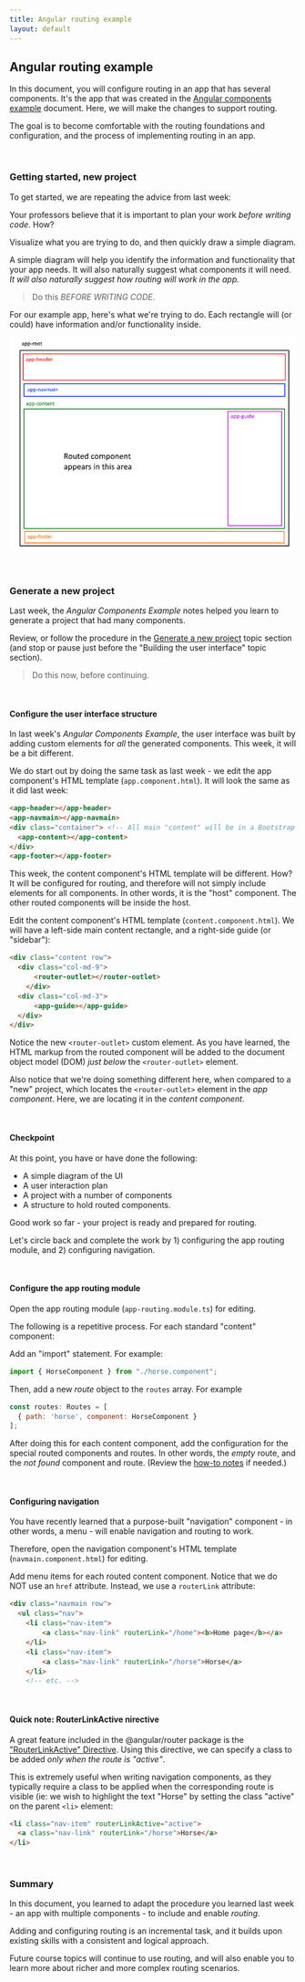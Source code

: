 ```yaml
---
title: Angular routing example
layout: default
---
```


## Angular routing example

In this document, you will configure routing in an app that has several components. It's the app that was created in the [Angular components example](angular-components-example) document. Here, we will make the changes to support routing.

The goal is to become comfortable with the routing foundations and configuration, and the process of implementing routing in an app. 

<br>

### Getting started, new project

To get started, we are repeating the advice from last week:

Your professors believe that it is important to plan your work *before writing code*. How?

Visualize what you are trying to do, and then quickly draw a simple diagram. 

A simple diagram will help you identify the information and functionality that your app needs. It will also naturally suggest what components it will need. *It will also naturally suggest how routing will work in the app.* 

> Do this *BEFORE WRITING CODE*. 

For our example app, here's what we're trying to do. Each rectangle will (or could) have information and/or functionality inside.   

![Multiple components](../media/angular-routing-v1.png)

<br>

### Generate a new project  

Last week, the *Angular Components Example* notes helped you learn to generate a project that had many components. 

Review, or follow the procedure in the [Generate a new project](angular-components-example#generate-a-new-project) topic section (and stop or pause just before the "Building the user interface" topic section).

> Do this now, before continuing.

<br>

#### Configure the user interface structure

In last week's *Angular Components Example*, the user interface was built by adding custom elements for *all* the generated components. This week, it will be a bit different. 

We do start out by doing the same task as last week - we edit the app component's HTML template (`app.component.html`). It will look the same as it did last week:

```html
<app-header></app-header>
<app-navmain></app-navmain>
<div class="container"> <!-- All main "content" will be in a Bootstrap "container" -->
  <app-content></app-content>
</div>
<app-footer></app-footer>
```

This week, the content component's HTML template will be different. How? It will be configured for routing, and therefore will not simply include elements for all components. In other words, it is the "host" component. The other routed components will be inside the host. 

Edit the content component's HTML template (`content.component.html`). We will have a left-side main content rectangle, and a right-side guide (or "sidebar"):

```html
<div class="content row">
  <div class="col-md-9">
      <router-outlet></router-outlet>
    </div>
  <div class="col-md-3">
      <app-guide></app-guide>
  </div>
</div>
```

Notice the new `<router-outlet>` custom element. As you have learned, the HTML markup from the routed component will be added to the document object model (DOM) *just below* the `<router-outlet>` element. 

Also notice that we're doing something different here, when compared to a "new" project, which locates the `<router-outlet>` element in the *app component*. Here, we are locating it in the *content component*. 

<br>

#### Checkpoint

At this point, you have or have done the following:
* A simple diagram of the UI
* A user interaction plan
* A project with a number of components
* A structure to hold routed components.

Good work so far - your project is ready and prepared for routing. 

Let's circle back and complete the work by 1) configuring the app routing module, and 2) configuring navigation.

<br>

#### Configure the app routing module

Open the app routing module (`app-routing.module.ts`) for editing. 

The following is a repetitive process. For each standard "content" component:

Add an "import" statement. For example: 

```js
import { HorseComponent } from "./horse.component";
```

Then, add a new *route* object to the `routes` array. For example

```javascript
const routes: Routes = [
  { path: 'horse', component: HorseComponent }
];
```

After doing this for each content component, add the configuration for the special routed components and routes. In other words, the *empty* route, and the *not found* component and route. (Review the [how-to notes](angular-routing-intro#special-routed-components-and-routes) if needed.)

<br>

#### Configuring navigation

You have recently learned that a purpose-built "navigation" component - in other words, a menu - will enable navigation and routing to work. 

Therefore, open the navigation component's HTML template (`navmain.component.html`) for editing. 

Add menu items for each routed content component. Notice that we do NOT use an `href` attribute. Instead, we use a `routerLink` attribute:

```html
<div class="navmain row">
  <ul class="nav">
    <li class="nav-item">
        <a class="nav-link" routerLink="/home"><b>Home page</b></a>
    </li>
    <li class="nav-item">
        <a class="nav-link" routerLink="/horse">Horse</a>
    </li>
    <!-- etc. -->
```

<br>

#### Quick note: RouterLinkActive nirective

A great feature included in the @angular/router package is the ["RouterLinkActive" Directive](https://angular.io/api/router/RouterLinkActive).  Using this directive, we can specify a class to be added *only when the route is "active"*.  

This is extremely useful when writing navigation components, as they typically require a class to be applied when the corresponding route is visible (ie: we wish to highlight the text "Horse" by setting the class "active" on the parent ` <li> ` element:

```html
<li class="nav-item" routerLinkActive="active">
  <a class="nav-link" routerLink="/horse">Horse</a>
</li>
```

<br>

### Summary

In this document, you learned to adapt the procedure you learned last week - an app with multiple components - to include and enable *routing*. 

Adding and configuring routing is an incremental task, and it builds upon existing skills with a consistent and logical approach. 

Future course topics will continue to use routing, and will also enable you to learn more about richer and more complex routing scenarios. 

<br>

